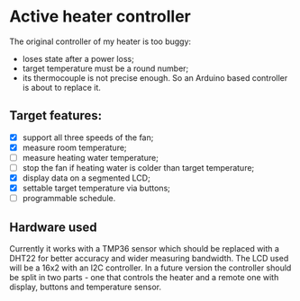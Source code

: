 # Active heater controller
The original controller of my heater is too buggy:
- loses state after a power loss;
- target temperature must be a round number;
- its thermocouple is not precise enough.
So an Arduino based controller is about to replace it. 

## Target features:
- [X] support all three speeds of the fan;
- [X] measure room temperature;
- [ ] measure heating water temperature;
- [ ] stop the fan if heating water is colder than target temperature;
- [X] display data on a segmented LCD;
- [X] settable target temperature via buttons;
- [ ] programmable schedule.

## Hardware used
Currently it works with a TMP36 sensor which should be replaced with a DHT22 for better accuracy and wider measuring bandwidth. The LCD used will be a 16x2 with an I2C controller. In a future version the controller should be split in two parts - one that controls the heater and a remote one with display, buttons and temperature sensor.
